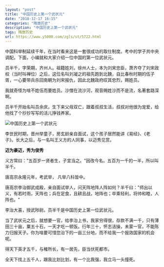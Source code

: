 ```yaml
---
layout: "post"
title: "中国历史上第一个武状元"
date: "2018-12-17 16:15"
categories: "隋唐历史"
description: "中国历史上第一个武状元"
tags: 隋唐历史
url: https://www.y5000.com/zgls/st/5722.html
---
```






中国科举制延续千年，在当时看来这是一套很成功的取仕制度。考中的学子共中央调配。下面，小编就和大家介绍一位中国的第一位武状元。

员半千，字荣期，齐州人。祖籍姓刘，徐州人士，本为刘宋忠臣，萧齐夺了刘宋政权（当时叫禅位）之后，这位名叫刘凝之的祖先跑到北魏，自比春秋时期的伍子胥，一心要带兵杀回南朝为刘宋报仇，因此北魏政府叹其忠烈，赐姓员。

我就奇怪为啥不姓伍而要姓员。沙僧在流沙河，观音赐姓沙而不是流，名著套路深啊。

员半千开始名叫员余庆，生下来父母双亡，跟着叔叔生活，叔叔对他很为宠爱，给他找了个抄抄写写的活儿挣钱养家。

![中国历史上第一个武状元](/uploads/allimg/161123/6-161123111624139.JPG)

李世民时期，晋州举童子，房玄龄亲自面试，这个孩子居然能讲《易经》、《老子》。长大之后，与一名叫王义方的人同事，以迈秀见赏。

**迈为豪迈，秀为俊秀**

义方常曰："五百岁一贤者生，子宜当之。"因改今名。五百为一千的一半，所以叫半千。

唐高宗永隆元年，考武举， 凡举八科皆中。

唐高宗李治御武成殿，亲自面试举人，问天阵地阵人阵如何？半千曰："师出以义，有若时雨，天阵也；兵在足食，且耕且战，地阵也；卒乘轻利，将帅和睦，人阵也。"

李治大喜，授武陟尉。员半千是中国历史上第一位武状元。

当了武状元之后，就想要一官，给李治上书，我家穷得很，存款不满一千，只有薄田三十亩，粟五十石，一天才吃一顿饭。行年三十，怀志洁操，未蒙一官，不能陈力归报天子。你为啥要可惜您治下的一亩三分地，而不给我一个报效国家的机会呢。

得天下英才五千，与榷所长，有一居先，臣当伏死都市。

全天下找上五千人，跟我比划比划，有一个比我强，我立马一头撞死。

